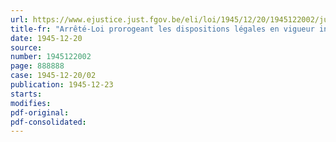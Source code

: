 ```yaml
---
url: https://www.ejustice.just.fgov.be/eli/loi/1945/12/20/1945122002/justel
title-fr: "Arrêté-Loi prorogeant les dispositions légales en vigueur interdisant l'ouverture ou l'agrandissement de certains établissements de vente en détail"
date: 1945-12-20
source:
number: 1945122002
page: 888888
case: 1945-12-20/02
publication: 1945-12-23
starts:
modifies:
pdf-original:
pdf-consolidated:
---
```


